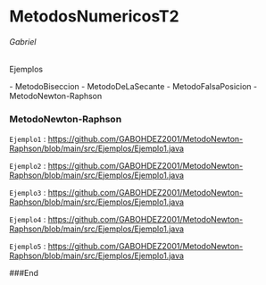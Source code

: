 # MetodosNumericosT2
###### Gabriel
<p>
Ejemplos 
</p>
- MetodoBiseccion
- MetodoDeLaSecante
- MetodoFalsaPosicion
- MetodoNewton-Raphson

### MetodoNewton-Raphson

`Ejemplo1` : <https://github.com/GABOHDEZ2001/MetodoNewton-Raphson/blob/main/src/Ejemplos/Ejemplo1.java>

`Ejemplo2` : <https://github.com/GABOHDEZ2001/MetodoNewton-Raphson/blob/main/src/Ejemplos/Ejemplo1.java>

`Ejemplo3` : <https://github.com/GABOHDEZ2001/MetodoNewton-Raphson/blob/main/src/Ejemplos/Ejemplo1.java>

`Ejemplo4` : <https://github.com/GABOHDEZ2001/MetodoNewton-Raphson/blob/main/src/Ejemplos/Ejemplo1.java>

`Ejemplo5` : <https://github.com/GABOHDEZ2001/MetodoNewton-Raphson/blob/main/src/Ejemplos/Ejemplo1.java>


###End





